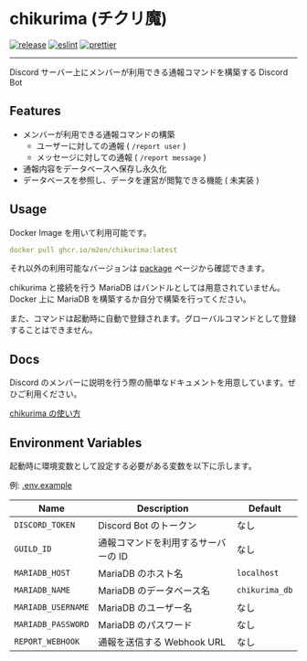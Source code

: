 # chikurima (チクリ魔)

[![release](https://github.com/m2en/chikurima/actions/workflows/release.yml/badge.svg)](https://github.com/m2en/chikurima/actions/workflows/release.yml)
[![eslint](https://github.com/m2en/chikurima/actions/workflows/eslint.yml/badge.svg)](https://github.com/m2en/chikurima/actions/workflows/eslint.yml)
[![prettier](https://github.com/m2en/chikurima/actions/workflows/prettier.yml/badge.svg)](https://github.com/m2en/chikurima/actions/workflows/prettier.yml)

---

Discord サーバー上にメンバーが利用できる通報コマンドを構築する Discord Bot

## Features

- メンバーが利用できる通報コマンドの構築
  - ユーザーに対しての通報 ( `/report user` )
  - メッセージに対しての通報 ( `/report message` )
- 通報内容をデータベースへ保存し永久化
- データベースを参照し、データを運営が閲覧できる機能 ( 未実装 )

## Usage

Docker Image を用いて利用可能です。

```yaml
docker pull ghcr.io/m2en/chikurima:latest
```

それ以外の利用可能なバージョンは [package](https://github.com/users/m2en/packages/container/package/chikurima) ページから確認できます。

chikurima と接続を行う MariaDB はバンドルとしては用意されていません。Docker 上に MariaDB を構築するか自分で構築を行ってください。

また、コマンドは起動時に自動で登録されます。グローバルコマンドとして登録することはできません。

## Docs

Discord のメンバーに説明を行う際の簡単なドキュメントを用意しています。ぜひご利用ください。

[chikurima の使い方](./docs/README.md)

## Environment Variables

起動時に環境変数として設定する必要がある変数を以下に示します。

例: [.env.example](./.env.example)

| Name               | Description                         | Default        |
| ------------------ | ----------------------------------- | -------------- |
| `DISCORD_TOKEN`    | Discord Bot のトークン              | なし           |
| `GUILD_ID`         | 通報コマンドを利用するサーバーの ID | なし           |
| `MARIADB_HOST`     | MariaDB のホスト名                  | `localhost`    |
| `MARIADB_NAME`     | MariaDB のデータベース名            | `chikurima_db` |
| `MARIADB_USERNAME` | MariaDB のユーザー名                | なし           |
| `MARIADB_PASSWORD` | MariaDB のパスワード                | なし           |
| `REPORT_WEBHOOK`   | 通報を送信する Webhook URL          | なし           |
